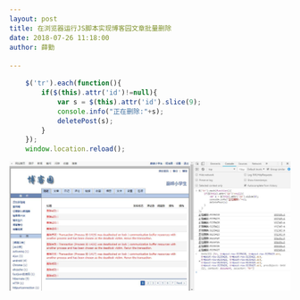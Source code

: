 ```yaml
---
layout: post
title: 在浏览器运行JS脚本实现博客园文章批量删除
date: 2018-07-26 11:18:00
author: 薛勤

---
```

```js
	$('tr').each(function(){
		if($(this).attr('id')!=null){
			var s = $(this).attr('id').slice(9);
			console.info("正在删除:"+s);
			deletePost(s);
		}
	});
	window.location.reload();
```
![](./20180726在浏览器运行JS脚本实现博客园文章批量删除/1136672-20180726141717951-287924390.jpg)



